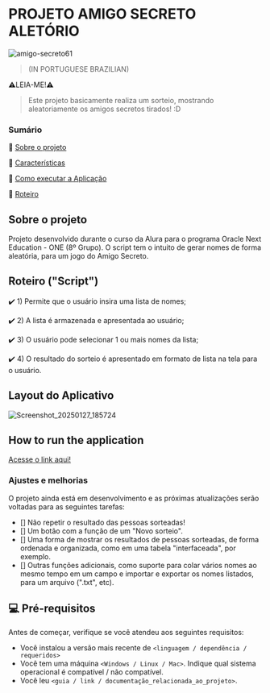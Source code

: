 # PROJETO AMIGO SECRETO ALETÓRIO

![amigo-secreto61](https://github.com/user-attachments/assets/93843a9d-f7d9-431d-85a4-4d90f1cfa43d)

>(IN PORTUGUESE BRAZILIAN)

⚠️LEIA-ME!⚠️

> Este projeto basicamente realiza um sorteio, mostrando aleatoriamente os amigos secretos tirados! :D

### Sumário 

:small_blue_diamond: [Sobre o projeto](#about-the-project)

:small_blue_diamond: [Características](#Características)

:small_blue_diamond: [Como executar a Aplicação](#Como-executar-a-Aplicação)

:small_blue_diamond: [Roteiro](#Roteiro)


## Sobre o projeto                                                              

Projeto desenvolvido durante o curso da Alura para o programa Oracle Next Education - ONE (8º Grupo). O script tem o intuito de gerar nomes de forma aleatória, para um jogo do Amigo Secreto.


## Roteiro ("Script")

:heavy_check_mark: 1) Permite que o usuário insira uma lista de nomes;

:heavy_check_mark: 2) A lista é armazenada e apresentada ao usuário;

:heavy_check_mark: 3) O usuário pode selecionar 1 ou mais nomes da lista;

:heavy_check_mark: 4) O resultado do sorteio é apresentado em formato de lista na tela para o usuário.

## Layout do Aplicativo

![Screenshot_20250127_185724](https://github.com/user-attachments/assets/ac590f44-3b19-47ba-9185-e2ea71fa1f46)


## How to run the application

[Acesse o link aqui!]()

















 










### Ajustes e melhorias

O projeto ainda está em desenvolvimento e as próximas atualizações serão voltadas para as seguintes tarefas:

- [] Não repetir o resultado das pessoas sorteadas!
- [] Um botão com a função de um "Novo sorteio".
- [] Uma forma de mostrar os resultados de pessoas sorteadas, de forma ordenada e organizada, como em uma tabela "interfaceada", por exemplo. 
- [] Outras funções adicionais, como suporte para colar vários nomes ao mesmo tempo em um campo e importar e exportar os nomes listados, para um arquivo (".txt", etc).


## 💻 Pré-requisitos

Antes de começar, verifique se você atendeu aos seguintes requisitos:

- Você instalou a versão mais recente de `<linguagem / dependência / requeridos>`
- Você tem uma máquina `<Windows / Linux / Mac>`. Indique qual sistema operacional é compatível / não compatível.
- Você leu `<guia / link / documentação_relacionada_ao_projeto>`.
